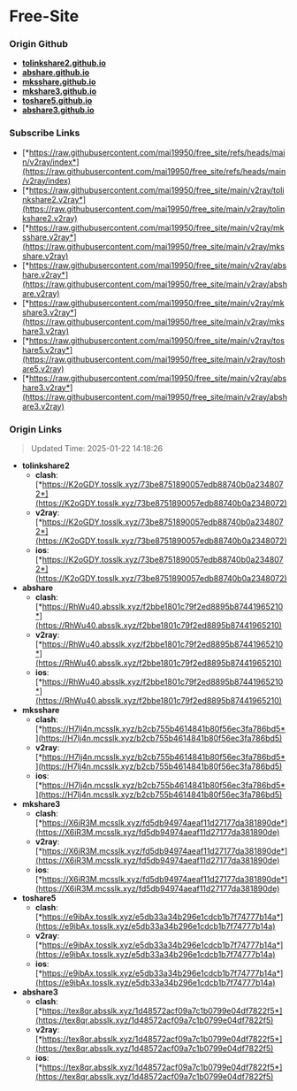 # Free-Site

### Origin Github

- [**tolinkshare2.github.io**](https://github.com/tolinkshare2/tolinkshare2.github.io)
- [**abshare.github.io**](https://github.com/abshare/abshare.github.io)
- [**mksshare.github.io**](https://github.com/mksshare/mksshare.github.io)
- [**mkshare3.github.io**](https://github.com/mkshare3/mkshare3.github.io)
- [**toshare5.github.io**](https://github.com/toshare5/toshare5.github.io)
- [**abshare3.github.io**](https://github.com/abshare3/abshare3.github.io)

### Subscribe Links

- [*https://raw.githubusercontent.com/mai19950/free_site/refs/heads/main/v2ray/index*](https://raw.githubusercontent.com/mai19950/free_site/refs/heads/main/v2ray/index)
- [*https://raw.githubusercontent.com/mai19950/free_site/main/v2ray/tolinkshare2.v2ray*](https://raw.githubusercontent.com/mai19950/free_site/main/v2ray/tolinkshare2.v2ray)
- [*https://raw.githubusercontent.com/mai19950/free_site/main/v2ray/mksshare.v2ray*](https://raw.githubusercontent.com/mai19950/free_site/main/v2ray/mksshare.v2ray)
- [*https://raw.githubusercontent.com/mai19950/free_site/main/v2ray/abshare.v2ray*](https://raw.githubusercontent.com/mai19950/free_site/main/v2ray/abshare.v2ray)
- [*https://raw.githubusercontent.com/mai19950/free_site/main/v2ray/mkshare3.v2ray*](https://raw.githubusercontent.com/mai19950/free_site/main/v2ray/mkshare3.v2ray)
- [*https://raw.githubusercontent.com/mai19950/free_site/main/v2ray/toshare5.v2ray*](https://raw.githubusercontent.com/mai19950/free_site/main/v2ray/toshare5.v2ray)
- [*https://raw.githubusercontent.com/mai19950/free_site/main/v2ray/abshare3.v2ray*](https://raw.githubusercontent.com/mai19950/free_site/main/v2ray/abshare3.v2ray)

### Origin Links

> Updated Time: 2025-01-22 14:18:26

- **tolinkshare2**
  - **clash**: [*https://K2oGDY.tosslk.xyz/73be8751890057edb88740b0a2348072*](https://K2oGDY.tosslk.xyz/73be8751890057edb88740b0a2348072)
  - **v2ray**: [*https://K2oGDY.tosslk.xyz/73be8751890057edb88740b0a2348072*](https://K2oGDY.tosslk.xyz/73be8751890057edb88740b0a2348072)
  - **ios**: [*https://K2oGDY.tosslk.xyz/73be8751890057edb88740b0a2348072*](https://K2oGDY.tosslk.xyz/73be8751890057edb88740b0a2348072)
- **abshare**
  - **clash**: [*https://RhWu40.absslk.xyz/f2bbe1801c79f2ed8895b87441965210*](https://RhWu40.absslk.xyz/f2bbe1801c79f2ed8895b87441965210)
  - **v2ray**: [*https://RhWu40.absslk.xyz/f2bbe1801c79f2ed8895b87441965210*](https://RhWu40.absslk.xyz/f2bbe1801c79f2ed8895b87441965210)
  - **ios**: [*https://RhWu40.absslk.xyz/f2bbe1801c79f2ed8895b87441965210*](https://RhWu40.absslk.xyz/f2bbe1801c79f2ed8895b87441965210)
- **mksshare**
  - **clash**: [*https://H7lj4n.mcsslk.xyz/b2cb755b4614841b80f56ec3fa786bd5*](https://H7lj4n.mcsslk.xyz/b2cb755b4614841b80f56ec3fa786bd5)
  - **v2ray**: [*https://H7lj4n.mcsslk.xyz/b2cb755b4614841b80f56ec3fa786bd5*](https://H7lj4n.mcsslk.xyz/b2cb755b4614841b80f56ec3fa786bd5)
  - **ios**: [*https://H7lj4n.mcsslk.xyz/b2cb755b4614841b80f56ec3fa786bd5*](https://H7lj4n.mcsslk.xyz/b2cb755b4614841b80f56ec3fa786bd5)
- **mkshare3**
  - **clash**: [*https://X6iR3M.mcsslk.xyz/fd5db94974aeaf11d27177da381890de*](https://X6iR3M.mcsslk.xyz/fd5db94974aeaf11d27177da381890de)
  - **v2ray**: [*https://X6iR3M.mcsslk.xyz/fd5db94974aeaf11d27177da381890de*](https://X6iR3M.mcsslk.xyz/fd5db94974aeaf11d27177da381890de)
  - **ios**: [*https://X6iR3M.mcsslk.xyz/fd5db94974aeaf11d27177da381890de*](https://X6iR3M.mcsslk.xyz/fd5db94974aeaf11d27177da381890de)
- **toshare5**
  - **clash**: [*https://e9ibAx.tosslk.xyz/e5db33a34b296e1cdcb1b7f74777b14a*](https://e9ibAx.tosslk.xyz/e5db33a34b296e1cdcb1b7f74777b14a)
  - **v2ray**: [*https://e9ibAx.tosslk.xyz/e5db33a34b296e1cdcb1b7f74777b14a*](https://e9ibAx.tosslk.xyz/e5db33a34b296e1cdcb1b7f74777b14a)
  - **ios**: [*https://e9ibAx.tosslk.xyz/e5db33a34b296e1cdcb1b7f74777b14a*](https://e9ibAx.tosslk.xyz/e5db33a34b296e1cdcb1b7f74777b14a)
- **abshare3**
  - **clash**: [*https://tex8qr.absslk.xyz/1d48572acf09a7c1b0799e04df7822f5*](https://tex8qr.absslk.xyz/1d48572acf09a7c1b0799e04df7822f5)
  - **v2ray**: [*https://tex8qr.absslk.xyz/1d48572acf09a7c1b0799e04df7822f5*](https://tex8qr.absslk.xyz/1d48572acf09a7c1b0799e04df7822f5)
  - **ios**: [*https://tex8qr.absslk.xyz/1d48572acf09a7c1b0799e04df7822f5*](https://tex8qr.absslk.xyz/1d48572acf09a7c1b0799e04df7822f5)
